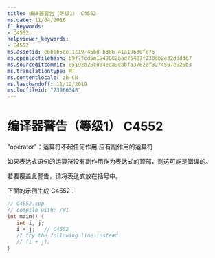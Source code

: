 ```yaml
---
title: 编译器警告（等级1） C4552
ms.date: 11/04/2016
f1_keywords:
- C4552
helpviewer_keywords:
- C4552
ms.assetid: ebbbb5ee-1c19-45bd-b386-41a19630fc76
ms.openlocfilehash: b9f7fcd5a1949082aad75407f230db2e32dddd67
ms.sourcegitcommit: e5192a25c084eda9eabfa37626f3274507e026b3
ms.translationtype: MT
ms.contentlocale: zh-CN
ms.lasthandoff: 11/12/2019
ms.locfileid: "73966348"
---
```

# <a name="compiler-warning-level-1-c4552"></a>编译器警告（等级1） C4552

"operator"：运算符不起任何作用;应有副作用的运算符

如果表达式语句的运算符没有副作用作为表达式的顶部，则这可能是错误的。

若要覆盖此警告，请将表达式放在括号中。

下面的示例生成 C4552：

```cpp
// C4552.cpp
// compile with: /W1
int main() {
   int i, j;
   i + j;   // C4552
   // try the following line instead
   // (i + j);
}
```